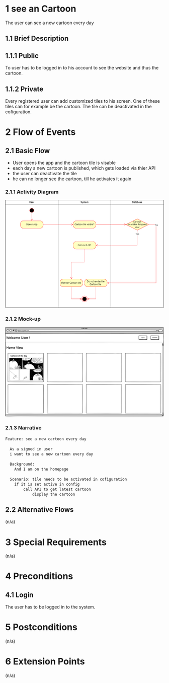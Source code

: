 # 1 see an Cartoon 

The user can see a new cartoon every day

## 1.1 Brief Description

## 1.1.1 Public

To user has to be logged in to his account to see the website and thus the cartoon.

## 1.1.2 Private

Every registered user can add customized tiles to his screen. One of these tiles can for example be the cartoon. The tile can be deactivated in the cofiguration.

# 2 Flow of Events

## 2.1 Basic Flow

- User opens the app and the cartoon tile is visable
- each day a new cartoon is published, which gets loaded via thier API
- the user can deactivate the tile
- he can no longer see the cartoon, till he activates it again


### 2.1.1 Activity Diagram

![Organization Application Activity Diagram](../activityDiagram/Activity%20diagram%20Cartoon.drawio.png)

### 2.1.2 Mock-up

![Mockup See Weather](https://github.com/papatohu/docs/blob/main/mockups/Cartoon_Tile.png)

<!--
![Create Operation Form Wireframe](../Pictures/Wireframes/CreateOperation.png)
-->

### 2.1.3 Narrative

```gherkin
Feature: see a new cartoon every day

  As a signed in user
  i want to see a new cartoon every day

  Background:
    And I am on the homepage

  Scenario: tile needs to be activated in cofiguration
    if it is set active in config
        call API to get latest cartoon
            display the cartoon
```

## 2.2 Alternative Flows

(n/a)

# 3 Special Requirements

(n/a)

# 4 Preconditions

## 4.1 Login

The user has to be logged in to the system.

# 5 Postconditions

(n/a)

# 6 Extension Points

(n/a)

